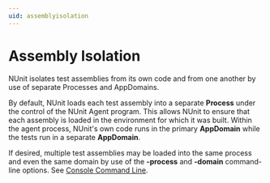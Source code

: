 ```yaml
---
uid: assemblyisolation
---
```


# Assembly Isolation

NUnit isolates test assemblies from its own code and from one another
by use of separate Processes and AppDomains.

By default, NUnit loads each test assembly into a separate **Process**
under the control of the NUnit Agent
program. This allows NUnit to ensure that each assembly is loaded in the environment
for which it was built. Within the agent process, NUnit's own code runs in the primary
**AppDomain** while the tests run in a separate **AppDomain**.

If desired, multiple test assemblies may be loaded into the same process and
even the same domain by use of the **-process** and **-domain** command-line
options. See [Console Command Line](xref:consolecommandline).
